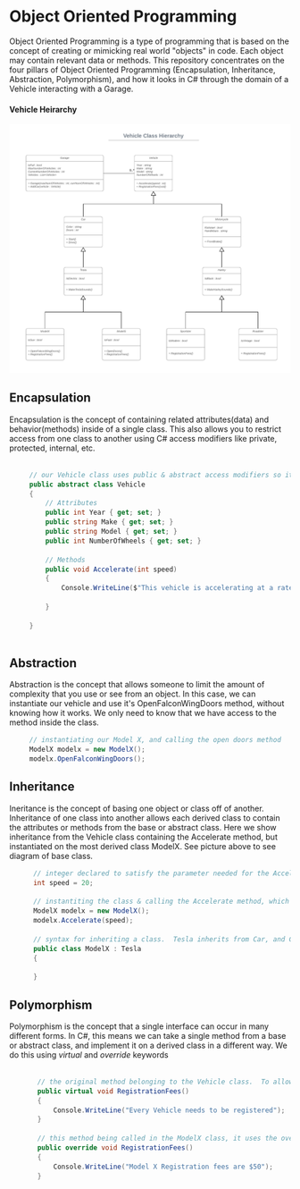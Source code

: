 
# Object Oriented Programming
Object Oriented Programming is a type of programming that is based on the concept of creating or mimicking real world "objects" in code.  Each object may contain relevant data or methods.  This repository concentrates on the four pillars of Object Oriented Programming (Encapsulation, Inheritance, Abstraction, Polymorphism), and how it looks in C# through the domain of a Vehicle interacting with a Garage.  

#### Vehicle Heirarchy 

![Vehicle U M L](Garage/Assets/Vehicle_UML.png)

## Encapsulation
Encapsulation is the concept of containing related attributes(data) and behavior(methods) inside of a single class.  This also allows you to restrict access from one class to another using C# access modifiers like private, protected, internal, etc.

```c#

     // our Vehicle class uses public & abstract access modifiers so it can be accessed by other derived classes, but all of the attributes are encapsulated inside of this class
     public abstract class Vehicle
     {
         // Attributes
         public int Year { get; set; }
         public string Make { get; set; }
         public string Model { get; set; }
         public int NumberOfWheels { get; set; }

         // Methods
         public void Accelerate(int speed)
         {
             Console.WriteLine($"This vehicle is accelerating at a rate of {speed} mph");

         }

     }
    
```

## Abstraction
Abstraction is the concept that allows someone to limit the amount of complexity that you use or see from an object.  In this case, we can instantiate our vehicle and use it's OpenFalconWingDoors method, without knowing how it works.  We only need to know that we have access to the method inside the class.

```c#
     // instantiating our Model X, and calling the open doors method
     ModelX modelx = new ModelX();
     modelx.OpenFalconWingDoors();
```

## Inheritance
Ineritance is the concept of basing one object or class off of another. Inheritance of one class into another allows each derived class to contain the attributes or methods from the base or abstract class.  Here we show inheritance from the Vehicle class containing the Accelerate method, but instantiated on the most derived class ModelX.  See picture above to see diagram of base class.

```c#
      // integer declared to satisfy the parameter needed for the Accelerate method
      int speed = 20;
       
      // instantiting the class & calling the Accelerate method, which is a method inherited from our Vehicle class
      ModelX modelx = new ModelX();
      modelx.Accelerate(speed);
       
      // syntax for inheriting a class.  Tesla inherits from Car, and Car inherits from Vehicle, so ModelX can inherit properites from Vehicle.
      public class ModelX : Tesla
      {
       
      }

```

## Polymorphism
Polymorphism is the concept that a single interface can occur in many different forms.  In C#, this means we can take a single method from a base or abstract class, and implement it on a derived class in a different way.  We do this using *virtual* and *override* keywords
```c#
  
       // the original method belonging to the Vehicle class.  To allow a method to be changed on a derived class, it must use the virtual keyword
       public virtual void RegistrationFees()
       {
           Console.WriteLine("Every Vehicle needs to be registered");
       }
        
       // this method being called in the ModelX class, it uses the override keyword to allow changes to the implementation of the method.  When called in our program, it will output our new string to the console
       public override void RegistrationFees()
       {
           Console.WriteLine("Model X Registration fees are $50");
       }


```
